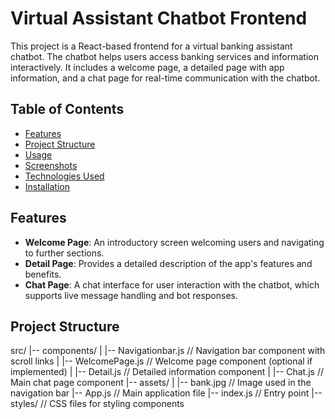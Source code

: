 # Virtual Assistant Chatbot Frontend

This project is a React-based frontend for a virtual banking assistant chatbot. The chatbot helps users access banking services and information interactively. It includes a welcome page, a detailed page with app information, and a chat page for real-time communication with the chatbot.

## Table of Contents
- [Features](#features)
- [Project Structure](#project-structure)
- [Usage](#usage)
- [Screenshots](#screenshots)
- [Technologies Used](#technologies-used)
- [Installation](#installation)

## Features
- **Welcome Page**: An introductory screen welcoming users and navigating to further sections.
- **Detail Page**: Provides a detailed description of the app's features and benefits.
- **Chat Page**: A chat interface for user interaction with the chatbot, which supports live message handling and bot responses.

## Project Structure

src/ |-- components/ | |-- Navigationbar.js // Navigation bar component with scroll links | |-- WelcomePage.js // Welcome page component (optional if implemented) | |-- Detail.js // Detailed information component | |-- Chat.js // Main chat page component |-- assets/ | |-- bank.jpg // Image used in the navigation bar |-- App.js // Main application file |-- index.js // Entry point |-- styles/ // CSS files for styling components
